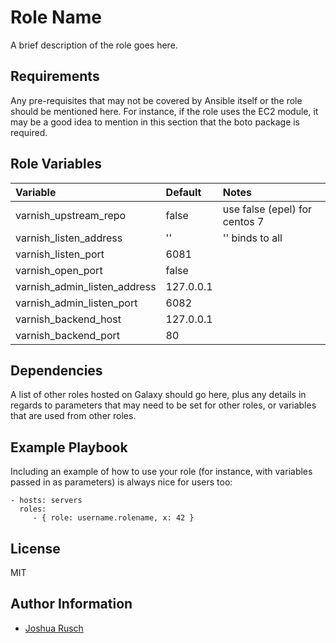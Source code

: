 Role Name
=========

A brief description of the role goes here.

Requirements
------------

Any pre-requisites that may not be covered by Ansible itself or the role should be mentioned here. For instance, if the role uses the EC2 module, it may be a good idea to mention in this section that the boto package is required.

Role Variables
--------------

| Variable                              | Default                       | Notes				|
| :---                                  | :---                          | :---				|
| varnish_upstream_repo			| false				| use false (epel) for centos 7	|
| varnish_listen_address		| ''				| '' binds to all		|
| varnish_listen_port			| 6081				|    	      			|
| varnish_open_port			| false				|				|
| varnish_admin_listen_address		| 127.0.0.1			|				|
| varnish_admin_listen_port		| 6082				|				|
| varnish_backend_host			| 127.0.0.1			|				|
| varnish_backend_port			| 80				|				|

Dependencies
------------

A list of other roles hosted on Galaxy should go here, plus any details in regards to parameters that may need to be set for other roles, or variables that are used from other roles.

Example Playbook
----------------

Including an example of how to use your role (for instance, with variables passed in as parameters) is always nice for users too:

    - hosts: servers
      roles:
         - { role: username.rolename, x: 42 }

License
-------

MIT

Author Information
------------------

* [Joshua Rusch](https://correct.horse/)

